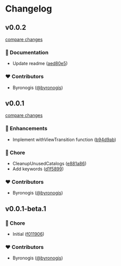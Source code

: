 # Changelog


## v0.0.2

[compare changes](https://github.com/byronogis/astro-view-transition-script/compare/v0.0.1...v0.0.2)

### 📖 Documentation

- Update readme ([aed80e5](https://github.com/byronogis/astro-view-transition-script/commit/aed80e5))

### ❤️ Contributors

- Byronogis ([@byronogis](https://github.com/byronogis))

## v0.0.1

[compare changes](https://github.com/byronogis/astro-view-transition-script/compare/v0.0.1-beta.1...v0.0.1)

### 🚀 Enhancements

- Implement withViewTransition function ([b94d9ab](https://github.com/byronogis/astro-view-transition-script/commit/b94d9ab))

### 🏡 Chore

- CleanupUnusedCatalogs ([e881a86](https://github.com/byronogis/astro-view-transition-script/commit/e881a86))
- Add keywords ([d1f5899](https://github.com/byronogis/astro-view-transition-script/commit/d1f5899))

### ❤️ Contributors

- Byronogis ([@byronogis](https://github.com/byronogis))

## v0.0.1-beta.1


### 🏡 Chore

- Initial ([f011906](https://github.com/byronogis/astro-view-transition-script/commit/f011906))

### ❤️ Contributors

- Byronogis ([@byronogis](https://github.com/byronogis))

